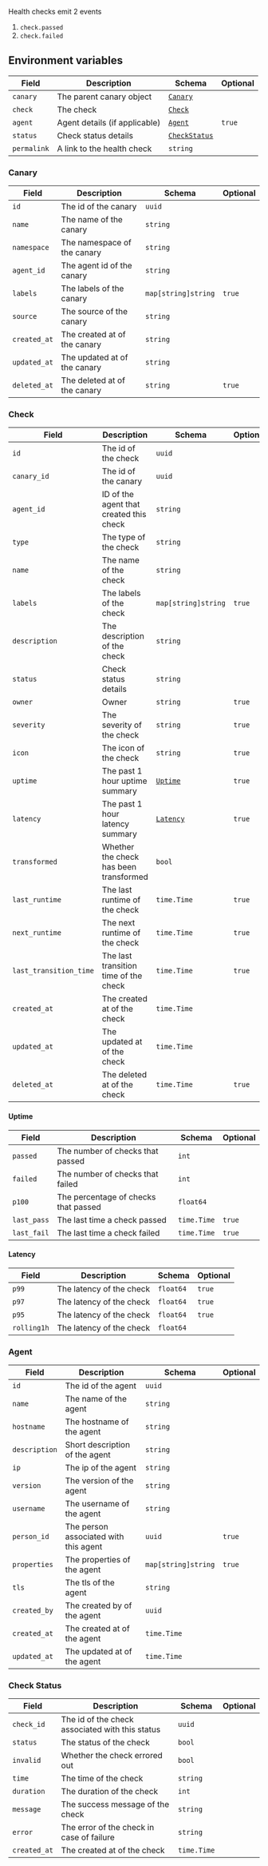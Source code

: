 Health checks emit 2 events

1. `check.passed`
2. `check.failed`

## Environment variables

| Field       | Description                   | Schema                         | Optional |
| ----------- | ----------------------------- | ------------------------------ | -------- |
| `canary`    | The parent canary object      | [`Canary`](#canary)            |          |
| `check`     | The check                     | [`Check`](#check)              |          |
| `agent`     | Agent details (if applicable) | [`Agent`](#check)              | `true`   |
| `status`    | Check status details          | [`CheckStatus`](#check-status) |          |
| `permalink` | A link to the health check    | `string`                       |          |

### Canary

| Field        | Description                  | Schema              | Optional |
| ------------ | ---------------------------- | ------------------- | -------- |
| `id`         | The id of the canary         | `uuid`              |          |
| `name`       | The name of the canary       | `string`            |          |
| `namespace`  | The namespace of the canary  | `string`            |          |
| `agent_id`   | The agent id of the canary   | `string`            |          |
| `labels`     | The labels of the canary     | `map[string]string` | `true`   |
| `source`     | The source of the canary     | `string`            |          |
| `created_at` | The created at of the canary | `string`            |          |
| `updated_at` | The updated at of the canary | `string`            |          |
| `deleted_at` | The deleted at of the canary | `string`            | `true`   |

### Check

| Field                  | Description                             | Schema                | Optional |
| ---------------------- | --------------------------------------- | --------------------- | -------- |
| `id`                   | The id of the check                     | `uuid`                |          |
| `canary_id`            | The id of the canary                    | `uuid`                |          |
| `agent_id`             | ID of the agent that created this check | `string`              |          |
| `type`                 | The type of the check                   | `string`              |          |
| `name`                 | The name of the check                   | `string`              |          |
| `labels`               | The labels of the check                 | `map[string]string`   | `true`   |
| `description`          | The description of the check            | `string`              |          |
| `status`               | Check status details                    | `string`              |          |
| `owner`                | Owner                                   | `string`              | `true`   |
| `severity`             | The severity of the check               | `string`              | `true`   |
| `icon`                 | The icon of the check                   | `string`              | `true`   |
| `uptime`               | The past 1 hour uptime summary          | [`Uptime`](#uptime)   | `true`   |
| `latency`              | The past 1 hour latency summary         | [`Latency`](#latency) | `true`   |
| `transformed`          | Whether the check has been transformed  | `bool`                |          |
| `last_runtime`         | The last runtime of the check           | `time.Time`           | `true`   |
| `next_runtime`         | The next runtime of the check           | `time.Time`           | `true`   |
| `last_transition_time` | The last transition time of the check   | `time.Time`           | `true`   |
| `created_at`           | The created at of the check             | `time.Time`           |          |
| `updated_at`           | The updated at of the check             | `time.Time`           |          |
| `deleted_at`           | The deleted at of the check             | `time.Time`           | `true`   |

#### Uptime

| Field       | Description                          | Schema      | Optional |
| ----------- | ------------------------------------ | ----------- | -------- |
| `passed`    | The number of checks that passed     | `int`       |          |
| `failed`    | The number of checks that failed     | `int`       |          |
| `p100`      | The percentage of checks that passed | `float64`   |          |
| `last_pass` | The last time a check passed         | `time.Time` | `true`   |
| `last_fail` | The last time a check failed         | `time.Time` | `true`   |

#### Latency

| Field       | Description              | Schema    | Optional |
| ----------- | ------------------------ | --------- | -------- |
| `p99`       | The latency of the check | `float64` | `true`   |
| `p97`       | The latency of the check | `float64` | `true`   |
| `p95`       | The latency of the check | `float64` | `true`   |
| `rolling1h` | The latency of the check | `float64` |          |

### Agent

| Field         | Description                           | Schema              | Optional |
| ------------- | ------------------------------------- | ------------------- | -------- |
| `id`          | The id of the agent                   | `uuid`              |          |
| `name`        | The name of the agent                 | `string`            |          |
| `hostname`    | The hostname of the agent             | `string`            |          |
| `description` | Short description of the agent        | `string`            |          |
| `ip`          | The ip of the agent                   | `string`            |          |
| `version`     | The version of the agent              | `string`            |          |
| `username`    | The username of the agent             | `string`            |          |
| `person_id`   | The person associated with this agent | `uuid`              | `true`   |
| `properties`  | The properties of the agent           | `map[string]string` | `true`   |
| `tls`         | The tls of the agent                  | `string`            |          |
| `created_by`  | The created by of the agent           | `uuid`              |          |
| `created_at`  | The created at of the agent           | `time.Time`         |          |
| `updated_at`  | The updated at of the agent           | `time.Time`         |          |

### Check Status

| Field        | Description                                     | Schema      | Optional |
| ------------ | ----------------------------------------------- | ----------- | -------- |
| `check_id`   | The id of the check associated with this status | `uuid`      |          |
| `status`     | The status of the check                         | `bool`      |          |
| `invalid`    | Whether the check errored out                   | `bool`      |          |
| `time`       | The time of the check                           | `string`    |          |
| `duration`   | The duration of the check                       | `int`       |          |
| `message`    | The success message of the check                | `string`    |          |
| `error`      | The error of the check in case of failure       | `string`    |          |
| `created_at` | The created at of the check                     | `time.Time` |          |
